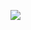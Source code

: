 ![](https://github-readme-stats.vercel.app/api?username=YuanaHaoe&show_icons=true&theme=transparent)

